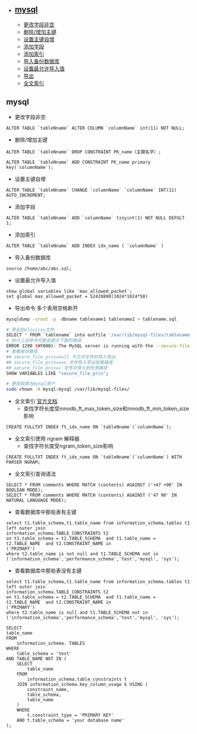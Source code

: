 - ## [mysql](#mysql)
    - [更改字段非空](#更改字段非空)
    - [删除/增加主键](#删除/增加主键)
    - [设置主键自增](#设置主键自增)
    - [添加字段](#添加字段)
    - [添加索引](#添加索引)
    - [导入备份数据库](#导入备份数据库)
    - [设置最允许导入值](#设置最允许导入值)
    - [导出](#导出)
    - [全文索引](#全文索引)


## <a id="mysql">mysql</a>

* <a id="更改字段非空">更改字段非空</a>
```mysql
ALTER TABLE `tableNname` ALTER COLUMN `columnName` int(11) NOT NULL;
```
* <a id="删除/增加主键">删除/增加主键</a>
```mysql
ALTER TABLE `tableNname` DROP CONSTRAINT PK_name（主键名字）;
```
```mysql
ALTER TABLE `tableNname` ADD CONSTRAINT PK_name primary key(`columnName`);
```
* <a id="设置主键自增">设置主键自增</a>
```mysql
ALTER TABLE `tableNname` CHANGE `columnName` `columnName` INT(11) AUTO_INCREMENT;
```
* <a id="添加字段">添加字段</a>
```mysql
ALTER TABLE `tableNname` ADD `columnName` tinyint(1) NOT NULL DEFULT 1;
```

* <a id="添加索引">添加索引</a>
```mysql
ALTER TABLE `tableNname` ADD INDEX idx_name ( `columnName` )
```

* <a id="导入备份数据库">导入备份数据库</a>
```mysql
source /home/abc/abc.sql;
```

* <a id="设置最允许导入值">设置最允许导入值</a>
```mysql
show global variables like 'max_allowed_packet';
set global max_allowed_packet = 52428800(1024*1024*50)
```

* <a id="导出">导出命令 多个表用空格断开</a>
```bash
mysqldump -uroot -p  dbname tablename1 tablename2 > tablename.sql

```

```bash
# 导出到xlsx/csv文件
SELECT * FROM `tablename` into outfile '/var/lib/mysql-files/tablename.xlsx';
# 执行上述命令可能会提示下面的错误
ERROR 1290 (HY000): The MySQL server is running with the --secure-file-priv option so it cannot execute this statement
# 查看保存路径
## secure_file_priv=null 不允许文件的导入导出
## secure_file_priv=xxx 文件导入导出到某路径
## secure_file_priv=/ 文件可导入到任意路径
SHOW VARIABLES LIKE "secure_file_priv";

# 更改权限为mysql用户
sudo chown -R mysql:mysql /var/lib/mysql-files/
```


* <a id="全文索引">全文索引</a> [官方文档](https://dev.mysql.com/doc/refman/5.7/en/fulltext-boolean.html)
    * 查找字符长度受innodb_ft_max_token_size和innodb_ft_min_token_size影响
```mysql
CREATE FULLTXT INDEX ft_idx_name ON `tableNname`(`columnName`);
```

* 全文索引使用 ngram 解释器
    * 查找字符长度受ngram_token_size影响
```mysql
CREATE FULLTXT INDEX ft_idx_name ON `tableNname`(`columnName`) WITH PARSER NGRAM;
```

* 全文索引查询语法
```mysql
SELECT * FROM comments WHERE MATCH (contents) AGAINST ('+47 +90' IN BOOLEAN MODE);
SELECT * FROM comments WHERE MATCH (contents) AGAINST ('47 90' IN NATURAL LANGUAGE MODE);
```

* 查看数据库中那些表有主键
```mysql
select t1.table_schema,t1.table_name from information_schema.tables t1 
left outer join
information_schema.TABLE_CONSTRAINTS t2   
on t1.table_schema = t2.TABLE_SCHEMA  and t1.table_name = t2.TABLE_NAME  and t2.CONSTRAINT_NAME in
('PRIMARY') 
where t2.table_name is not null and t1.TABLE_SCHEMA not in ('information_schema','performance_schema','test','mysql', 'sys');
```

* 查看数据库中那些表没有主键
```mysql
select t1.table_schema,t1.table_name from information_schema.tables t1 
left outer join
information_schema.TABLE_CONSTRAINTS t2   
on t1.table_schema = t2.TABLE_SCHEMA  and t1.table_name = t2.TABLE_NAME  and t2.CONSTRAINT_NAME in
('PRIMARY') 
where t2.table_name is null and t1.TABLE_SCHEMA not in ('information_schema','performance_schema','test','mysql', 'sys');
```
```mysql
SELECT
table_name
FROM
    information_schema. TABLES
WHERE
    table_schema = 'test'
AND TABLE_NAME NOT IN (
    SELECT
        table_name
    FROM
        information_schema.table_constraints t
    JOIN information_schema.key_column_usage k USING (
        constraint_name,
        table_schema,
        table_name
    )
    WHERE
        t.constraint_type = 'PRIMARY KEY'
    AND t.table_schema = 'your database name'
);
```